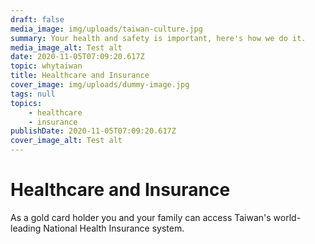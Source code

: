 ```yaml
---
draft: false
media_image: img/uploads/taiwan-culture.jpg
summary: Your health and safety is important, here's how we do it.
media_image_alt: Test alt
date: 2020-11-05T07:09:20.617Z
topic: whytaiwan
title: Healthcare and Insurance
cover_image: img/uploads/dummy-image.jpg
tags: null
topics:
    - healthcare
    - insurance
publishDate: 2020-11-05T07:09:20.617Z
cover_image_alt: Test alt
---
```

# Healthcare and Insurance

As a gold card holder you and your family can access Taiwan's world-leading National Health Insurance system.
